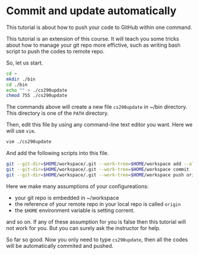 # Commit and update automatically
This tutorial is about how to push your code to GitHub within one command.

This tutorial is an extension of this course.  It will teach you some tricks about how to manage your git repo more effictive, such as writing bash script to push the codes to remote repo.

So, let us start.

```sh
cd ~
mkdir ./bin
cd ./bin
echo "" > ./cs290update
chmod 755 ./cs290update
```

The commands above will create a new file `cs290update` in ~/bin directory. This directory is one of
the `PATH` directory.

Then, edit this file by using any command-line text editor you want. Here we will use `vim`.

```sh
vim ./cs290update
```

And add the following scripts into this file.

```sh
git --git-dir=$HOME/workspace/.git --work-tree=$HOME/workspace add --all
git --git-dir=$HOME/workspace/.git --work-tree=$HOME/workspace commit -m "auto commit"
git --git-dir=$HOME/workspace/.git --work-tree=$HOME/workspace push origin master
```

Here we make many assumptions of your configureations:
- your git repo is embedded in ~/workspace
- the reference of your remote repo in your local repo is called `origin`
- the `$HOME` environment variable is setting corrent.

and so on. If any of these assumption for you is false then this tutorial will not work for you.
But you can surely ask the instructor for help.

So far so good. Now you only need to type `cs290update`, then all the codes will be automatically
commited and pushed.
